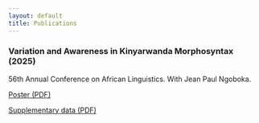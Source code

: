 ```yaml
---
layout: default
title: Publications
---
```


### Variation and Awareness in Kinyarwanda Morphosyntax (2025)

56th Annual Conference on African Linguistics. With Jean Paul Ngoboka.

[Poster (PDF)](/pub/2025-acal-poster.pdf)

[Supplementary data (PDF)](/pub/2025-acal-supplementary.pdf)
